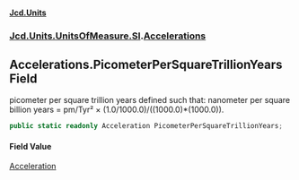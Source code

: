 #### [Jcd.Units](index 'index')
### [Jcd.Units.UnitsOfMeasure.SI](Jcd.Units.UnitsOfMeasure.SI 'Jcd.Units.UnitsOfMeasure.SI').[Accelerations](Accelerations 'Jcd.Units.UnitsOfMeasure.SI.Accelerations')

## Accelerations.PicometerPerSquareTrillionYears Field

picometer per square trillion years defined such that: nanometer per square billion years = pm/Tyr² ×
(1.0/1000.0)/((1000.0)*(1000.0)).

```csharp
public static readonly Acceleration PicometerPerSquareTrillionYears;
```

#### Field Value
[Acceleration](Acceleration 'Jcd.Units.UnitTypes.Acceleration')
